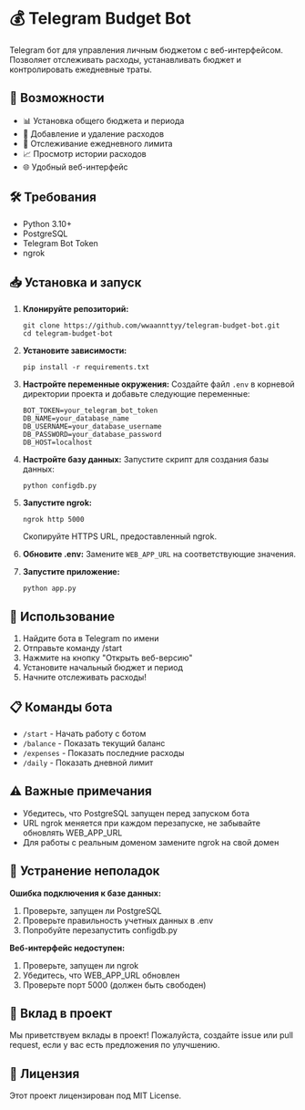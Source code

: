 # 💰 Telegram Budget Bot

Telegram бот для управления личным бюджетом с веб-интерфейсом. Позволяет отслеживать расходы, устанавливать бюджет и контролировать ежедневные траты.

## 🌟 Возможности

- 📊 Установка общего бюджета и периода
- 💸 Добавление и удаление расходов
- 📅 Отслеживание ежедневного лимита
- 📈 Просмотр истории расходов
- 🌐 Удобный веб-интерфейс

## 🛠 Требования

- Python 3.10+
- PostgreSQL
- Telegram Bot Token
- ngrok

## 📥 Установка и запуск

1. **Клонируйте репозиторий:**
   ```
   git clone https://github.com/wwaannttyy/telegram-budget-bot.git
   cd telegram-budget-bot
   ```

2. **Установите зависимости:**
   ```
   pip install -r requirements.txt
   ```

3. **Настройте переменные окружения:**
   Создайте файл `.env` в корневой директории проекта и добавьте следующие переменные:
   ```
   BOT_TOKEN=your_telegram_bot_token
   DB_NAME=your_database_name
   DB_USERNAME=your_database_username
   DB_PASSWORD=your_database_password
   DB_HOST=localhost
   ```

4. **Настройте базу данных:**
   Запустите скрипт для создания базы данных:
   ```
   python configdb.py
   ```

5. **Запустите ngrok:**
   ```
   ngrok http 5000
   ```
   Скопируйте HTTPS URL, предоставленный ngrok.

6. **Обновите .env:**
   Замените `WEB_APP_URL` на соответствующие значения.

7. **Запустите приложение:**
   ```
   python app.py
   ```

## 📱 Использование

1. Найдите бота в Telegram по имени
2. Отправьте команду /start
3. Нажмите на кнопку "Открыть веб-версию"
4. Установите начальный бюджет и период
5. Начните отслеживать расходы!

## 📋 Команды бота

- `/start` - Начать работу с ботом
- `/balance` - Показать текущий баланс
- `/expenses` - Показать последние расходы
- `/daily` - Показать дневной лимит

## ⚠️ Важные примечания

- Убедитесь, что PostgreSQL запущен перед запуском бота
- URL ngrok меняется при каждом перезапуске, не забывайте обновлять WEB_APP_URL
- Для работы с реальным доменом замените ngrok на свой домен

## 🔧 Устранение неполадок

**Ошибка подключения к базе данных:**
1. Проверьте, запущен ли PostgreSQL
2. Проверьте правильность учетных данных в .env
3. Попробуйте перезапустить configdb.py

**Веб-интерфейс недоступен:**
1. Проверьте, запущен ли ngrok
2. Убедитесь, что WEB_APP_URL обновлен
3. Проверьте порт 5000 (должен быть свободен)

## 🤝 Вклад в проект

Мы приветствуем вклады в проект! Пожалуйста, создайте issue или pull request, если у вас есть предложения по улучшению.

## 📄 Лицензия

Этот проект лицензирован под MIT License.
